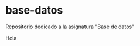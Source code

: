 # base-datos
Repositorio dedicado a la asignatura "Base de datos"

<p>Hola</p>
<style color:red><h2>Hey</h2></style>
